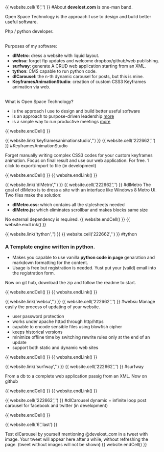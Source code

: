 {{ website.cell('6','') }}
#About
**develost.com** is one-man band. 

Open Space Technology is the approach I use to design and build better useful software. 

Php / python developer.
<br><br>

Purposes of my software:

- **dlMetro**: dress a website with liquid layout.
- **websu**: forget ftp updates and welcome dropbox/github/web publishing.
- **surfway**: generate A CRUD web application starting from an XML.
- **tython**: CMS capable to run python code.
- **dlCarousel**: the n-th dynamic carousel for posts, but this is mine.
- **KeyframesAnimationStudio**: creation of custom CSS3 Keyframes animation via web.
<br><br>

What is Open Space Technology?

- is the approach I use to design and build better useful software
- is an approach to purpose-driven leadership [more](http://en.wikipedia.org/wiki/Open_Space_Technology)
- is a simple way to run productive meetings  [more](http://openspaceworld.org/)



{{ website.endCell() }}


{{ website.link('keyframesanimationstudio','') }}
{{ website.cell('222662','') }}
#KeyframesAnimationStudio

Forget manually writing complex CSS3 codes for your custom keyframes animation. Focus on final result and use our web application. For free. 1 click to export/import to file (in development)

{{ website.endCell() }}
{{ website.endLink() }}





{{ website.link('dlMetro','') }}
{{ website.cell('222662','') }}
#dlMetro
The goal of dlMetro is to dress a site with an interface like Windows 8 Metro UI.
Two files make the solution:

- **dlMetro.css:** which contains all the stylesheets needed
- **dlMetro.js:** which eliminates scrollbar and makes blocks same size

No external dependency is required.
{{ website.endCell() }}
{{ website.endLink() }}

{{ website.link('tython','') }}
{{ website.cell('222662','') }}
#tython

### A Template engine written in python.

- Makes you capable to use vanilla **python code in page** genaration and markdown formatting for the content.
- Usage is free but registration is needed. Yust put your (vaild) email into the registration form.

Now on git hub, download the zip and follow the readme to start.
                
{{ website.endCell() }}
{{ website.endLink() }}

{{ website.link('websu','') }}
{{ website.cell('222662','') }}
#websu
Manage easily the process of updating of your website.

- user password protection
- works under apache httpd through http/https
- capable to encode sensible files using blowfish cipher
- keeps historical versions
- minimize offline time by switching rewrite rules only at the end of an update
- support both static and dynamic web sites

{{ website.endCell() }}
{{ website.endLink() }}


{{ website.link('surfway','') }}
{{ website.cell('222662','') }}
#surfway

From a db to a complete web application passig from an XML.
Now on github


{{ website.endCell() }}
{{ website.endLink() }}

{{ website.cell('222662','') }}
#dlCarousel
dynamic + infinite loop post carousel for facebook and twitter (in development)

{{ website.endCell() }}





{{ website.cell('6','last') }}
<div id="mainCarousel"></div>
<script src="./js/http.js"></script>
<script src="./js/dlCarousel.js"></script>
<script>
    dlCarousel.setCarouselNumItems(3);
    dlCarousel.build("mainCarousel");
    dlCarousel.setCarouselUrl("twitterPosts.php?s=at&v=develost_com");
    dlCarousel.setCssAnimation("magictime slideRightRetourn","fg");
    dlCarousel.setCssAnimation("magictime slideLeft","bg");
    dlCarousel.setCarouselTimeout(10000);
    dlCarousel.start();
    // slider left
</script>
Test dlCarousel by yourself mentioning @develost_com in a tweet with image. 
Your tweet will appear here after a while, without refreshing the page.
(tweet without images will not be shown)
{{ website.endCell() }}





